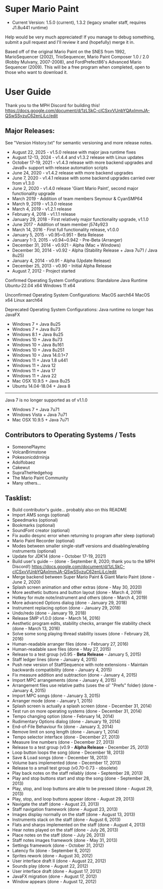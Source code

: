 Super Mario Paint
==========
* Current Version: 1.5.0 (current), 1.3.2 (legacy smaller staff, requires J1.8u441 runtime)

Help would be very much appreciated! If you manage to debug something, submit a pull request and I'll review it and (hopefully) merge it in.

Based off of the original Mario Paint on the SNES from 1992, MarioSequencer (2002), TrioSequencer, Mario Paint Composer 1.0 / 2.0 (Robby Mulvany, 2007-2008), and FordPrefect86's Advanced Mario Sequencer (2009). This will be a free program when completed, open to those who want to download it.  

User Guide
============
Thank you to the MPH Discord for building this!
https://docs.google.com/document/d/1zLSkC-clCSxvVUnbYQAxImmJA-QSwSSyzuC62enLiLc/edit

Major Releases:
-----
See "Version History.txt" for semantic versioning and more release notes.
* August 22, 2025 - v1.5.0 release with major java runtime fixes
* August 12-13, 2024 - v1.4.4 and v1.3.2 release with Linux updates
* October 17-19, 2021 - v1.4.3 release with more backend upgrades and Java9+ support with release automation scripts
* June 24, 2020 - v1.4.2 release with more backend upgrades
* June 7, 2020 - v1.4.1 release with some backend upgrades carried over from v1.3.0
* June 2, 2020 - v1.4.0 release 'Giant Mario Paint', second major functionality upgrade
* March 2019 - Addition of team members Seymour & CyanSMP64
* March 9, 2019 - v1.3.0 release
* March 4, 2019 - v1.2.1 release
* February 4, 2018 - v1.1.1 release
* January 29, 2018 - First relatively major functionality upgrade, v1.1.0
* June 2017 - Addition of team member j574y923 
* March 14, 2016 - First full functionality release, v1.0.0
* January 5, 2015 - v0.95~0.951 - Beta Release 
* January 1-3, 2015 - v0.94~0.942 - Pre-Beta (Arranger) 
* December 31, 2014 - v0.921 - Alpha (Mac + Windows)
* December 30, 2014 - v0.92 - Alpha (Stability Release + Java 7u71 / Java 8u25)
* January 4, 2014 - v0.91 - Alpha (Update Release)
* December 25, 2013 - v0.90 - Initial Alpha Release
* August 7, 2012 - Project started

Confirmed Operating System Configurations:
Standalone Java Runtime
Ubuntu-22.04 x64
Windows 11 x64

Unconfirmed Operating System Configurations:
MacOS aarch64
MacOS x64
Linux aarch64

Deprecated Operating System Configurations:
Java runtime no longer has JavaFX
* Windows 7 + Java 8u25
* Windows 7 + Java 8u73
* Windows 8.1 + Java 8u25
* Windows 10 + Java 8u73
* Windows 10 + Java 8u161
* Windows 10 + Java 8u251
* Windows 10 + Java 14.0.1+7
* Windows 11 + Java 1.8 u441
* Windows 11 + Java 12
* Windows 11 + Java 17
* Windows 11 + Java 22
* Mac OSX 10.9.5 + Java 8u25
* Ubuntu 14.04-18.04 + Java 8

-----
Java 7 is no longer supported as of v1.1.0
* Windows 7 + Java 7u71
* Windows Vista + Java 7u71
* Mac OSX 10.9.5 + Java 7u71


Contributors to Operating Systems / Tests
-----
* SomeonePlaymc
* VolcanBrimstone
* Pokesonicddrninja
* Adolfobaez
* Cakewut
* SupraTheHedgehog
* The Mario Paint Community
* Many others...

Tasklist:
-----
* Build contributor's guide... probably also on this README
* Import AMS songs (optional)
* Speedmarks (optional)
* Bookmarks (optional)
* SoundFont creator (optional)
* Fix audio desync error when returning to program after sleep (optional)
* Mario Paint Recorder (optional)
* Modes between smaller single-staff versions and disabling/enabling instruments (optional)
* Update for JDK14 (done - October 17-19, 2021)
* Build user's guide -- (done - September 8, 2020; thank you to the MPH Discord!) https://docs.google.com/document/d/1zLSkC-clCSxvVUnbYQAxImmJA-QSwSSyzuC62enLiLc/edit
* Merge backend between Super Mario Paint & Giant Mario Paint (done - June 2, 2020)
* Splash screen animation and other extras (done - May 30, 2020)
* More aesthetic buttons and button layout (done - March 4, 2019)
* Hotkey for mute note/instrument and others (done - March 4, 2019)
* More advanced Options dialog (done - January 29, 2018) 
* Instrument replacing option (done - January 29, 2018)
* Undo/redo (done - January 19, 2018)
* Release SMP v1.0.0 (done - March 14, 2016)
* Aesthetic program edits, stability checks, arranger file stability check (done - March 13, 2016)
* Solve some song playing thread stability issues (done - February 28, 2016)
* Human-readable arranger files (done - February 27, 2016)
* Human-readable save files (done - May 27, 2015)
* Release to a test group (v0.95 - **Beta Release** - January 5, 2015)
* Staff ledger lines (done - January 4, 2015)
* Push new version of StaffSequence with note extensions - Maintain backwards compatibility (done - January 4, 2015)
* Fix measure addition and subtraction (done - January 4, 2015)
* Import MPC arrangements (done - January 4, 2015)
* Arrangement files use relative paths (uses the ol' "Prefs" folder) (done - January 4, 2015)
* Import MPC songs (done - January 3, 2015)
* Arranger mode (done - January 1, 2015)
* Splash screen is actually a splash screen (done - December 31, 2014)
* Test run on more operating systems (done - December 31, 2014)
* Tempo changing option (done - February 14, 2014)
* Rudimentary Options dialog (done - January 19, 2014)
* End-of-File Behaviour fix (done - January 3, 2014)
* Remove limit on song length (done - January 1, 2014)
* Tempo selector interface (done - December 27, 2013)
* Measure line numbers (done - December 27, 2013)
* Release to a test group (v0.9 - **Alpha Release** - December 25, 2013)
* Loop button loops the song (done - December 18, 2013)
* Save & Load songs (done - December 18, 2013)
* Volume bars implemented (done - December 17, 2013)
* Release to a small test group (v0.70-0.73 - obsolete)
* Play back notes on the staff reliably (done - September 28, 2013)
* Play and stop buttons start and stop the song (done - September 28, 2013)
* Play, stop, and loop buttons are able to be pressed (done - August 29, 2013)
* Play, stop, and loop buttons appear (done - August 29, 2013)
* Navigate the staff (done - August 23, 2013)
* Staff navigation framework (done - August 23, 2013)
* Images display normally on the staff (done - August 13, 2013)
* Instruments stack on the staff (done - August 6, 2013)
* Flats and sharps implemented on the staff (done - August 4, 2013)
* Hear notes played on the staff (done - July 26, 2013)
* Place notes on the staff (done - July 26, 2013)
* Staff notes images framework (done - May 31, 2013)
* Settings framework (done - October 31, 2012)
* Latency fix (done - September 6, 2012)
* Sprites rework (done - August 30, 2012)
* User interface draft II (done - August 22, 2012)
* Sounds play (done - August 22, 2012)
* User interface draft (done - August 17, 2012)
* JavaFX migration (done - August 17, 2012)
* Window appears (done - August 12, 2012)
